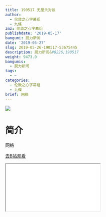 ```yaml
---
title: 190517 无厘头对谈
author:
  - 伦敦之心字幕组
  - 九條
zmz: 伦敦之心字幕组
publishdate: '2019-05-17'
bangumi: 脱力新闻
date: '2019-05-27'
slug: 2019-05-26-190517-53675445
description: 脱力新闻&#8226;190517
weight: 9473.0
bangumis:
  - 脱力新闻
tags:
  - ~
categories:
  - 伦敦之心字幕组
  - 九條
brief: 网络
---
```

![](https://raw.githubusercontent.com/tcgriffith/owaraisite/master/static/tmpimg/13109b9f0f0d3abc68b93e8865d72bf36fa025e5.jpg.480.jpg)
# 简介  
网络  

[去B站观看](https://www.bilibili.com/video/av53675445/)
<div class ="resp-container"><iframe class="testiframe" src="//player.bilibili.com/player.html?aid=53675445"", scrolling="no", allowfullscreen="true" > </iframe></div> 
